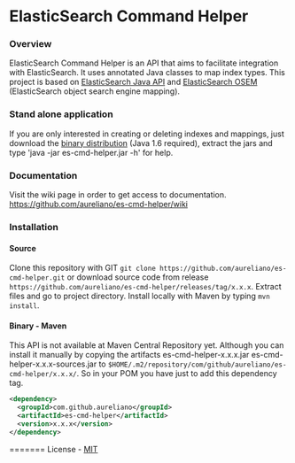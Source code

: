 ElasticSearch Command Helper
=======

### Overview
ElasticSearch Command Helper is an API that aims to facilitate integration with ElasticSearch. It uses annotated Java classes to map index types. This project is based on  [ElasticSearch Java API](http://www.elasticsearch.org/guide/en/elasticsearch/client/java-api/) and [ElasticSearch OSEM](https://github.com/kzwang/elasticsearch-osem) (ElasticSearch object search engine mapping).

### Stand alone application
If you are only interested in creating or deleting indexes and mappings, just download the [binary distribution](http://1drv.ms/1n3tgxR) (Java 1.6 required),  extract the jars and type 'java -jar es-cmd-helper.jar -h' for help.

### Documentation
Visit the wiki page in order to get access to documentation. https://github.com/aureliano/es-cmd-helper/wiki

### Installation
#### Source
Clone this repository with GIT `git clone https://github.com/aureliano/es-cmd-helper.git` or download source code from release `https://github.com/aureliano/es-cmd-helper/releases/tag/x.x.x`. Extract files and go to project directory. Install locally with Maven by typing `mvn install`.

#### Binary - Maven
This API is not available at Maven Central Repository yet. Although you can install it manually by copying the artifacts es-cmd-helper-x.x.x.jar es-cmd-helper-x.x.x-sources.jar to `$HOME/.m2/repository/com/github/aureliano/es-cmd-helper/x.x.x/`. So in your POM you have just to add this dependency tag.
```xml
<dependency>
  <groupId>com.github.aureliano</groupId>
  <artifactId>es-cmd-helper</artifactId>
  <version>x.x.x</version>
</dependency>
```

=======
License - [MIT](https://github.com/aureliano/es-cmd-helper/blob/master/LICENSE)
